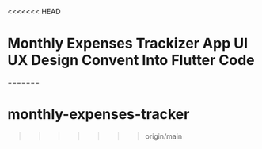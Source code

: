 <<<<<<< HEAD
# Monthly Expenses Trackizer App UI UX Design Convent Into Flutter Code

=======
# monthly-expenses-tracker
>>>>>>> origin/main

